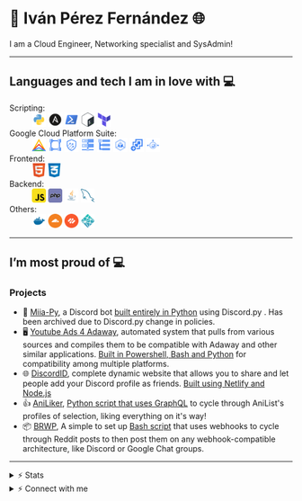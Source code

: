 # 🐍 Iván Pérez Fernández 🌐

I am a Cloud Engineer, Networking specialist and SysAdmin!

---

## Languages and tech I am in love with 💻

<dl>
    <dt>Scripting:
    <dd><a href="https://www.python.org/"><img height="25" src="db/python.svg" /></a>
        <a href="https://www.ansible.com"><img height="25" src="db/ansible.svg" /></a>
        <a href="https://docs.microsoft.com/en-us/powershell/"><img height="25" src="db/powershell.svg" /></a>
        <a href="https://www.gnu.org/software/bash/"><img height="25" src="db/bash.svg" /></a>
        <a href="https://www.terraform.io/"><img height="25" src="db/terraform.svg" /></a>
    </dd>
    </dt>
    <dt>Google Cloud Platform Suite:
    <dd><a href="https://cloud.google.com/anthos"><img height="25" src="db/anthos.svg" /></a>
        <a href="https://cloud.google.com/vpc"><img height="25" src="db/virtual_private_cloud.svg" /></a>
        <a href="https://cloud.google.com/armor"><img height="25" src="db/cloud_armor.svg" /></a>
        <a href="https://cloud.google.com/dns"><img height="25" src="db/cloud_dns.svg" /></a>
        <a href="https://cloud.google.com/logging"><img height="25" src="db/cloud_logging.svg" /></a>
        <a href="https://cloud.google.com/kubernetes-engine"><img height="25" src="db/google_kubernetes_engine.svg" /></a>
        <a href="https://cloud.google.com/vmware-engine"><img height="25" src="db/vmware_engine.svg" /></a>
        <a href="https://cloud.google.com/appengine"><img height="25" src="db/app_engine.svg" /></a>
    </dd>
    </dt>
    <dt>Frontend:
    <dd><a href="https://developer.mozilla.org/en-US/docs/Web/Guide/HTML/HTML5"><img height="25" src="db/html.svg" /></a>
        <a href="https://developer.mozilla.org/en-US/docs/Web/CSS"><img height="25" src="db/css.svg" /></a></dd>
    </dt>
    <dt>Backend:
    <dd><a href="https://www.javascript.com"><img height="25" src="db/js.svg" /></a>
        <a href="https://www.php.net/"><img height="25" src="db/php.svg" /></a>
        <a href="https://www.java.com/"><img height="25" src="db/java.svg" /></a>
        <a href="https://developer.mozilla.org/en-US/docs/Glossary/SQL"><img height="25" src="db/sql.svg" /></a></dd>
    </dt>
    <dt>Others:
    <dd><a href="https://www.docker.com/"><img height="25" src="db/docker.svg" /></a>
        <a href="https://www.cloudflare.com/"><img height="25" src="db/cloudflare.svg" /></a>
        <a href="https://www.paloaltonetworks.com/"><img height="25" src="db/palo_alto_networks.svg" /></a>
        <a href="https://www.netlify.com/"><img height="25" src="db/netlify.svg" /></a>
    </dd>
    </dt>
</dl>


---

## I’m most proud of 💻

### Projects

- 🐍 [Miia-Py](https://github.com/taichikuji/Miia-Py), a Discord bot <u>built entirely in Python</u> using Discord.py . Has been archived due to Discord.py change in policies.
- 🖥️ [Youtube Ads 4 Adaway](https://github.com/taichikuji/youtube-ads-4-adaway), automated system that pulls from various sources and compiles them to be compatible with Adaway and other similar applications. <u>Built in Powershell, Bash and Python</u> for compatibility among multiple platforms.
- 🌐 [DiscordID](https://github.com/taichikuji/discordid), complete dynamic website that allows you to share and let people add your Discord profile as friends. <u>Built using Netlify and Node.js</u>
- 👍 [AniLiker](https://github.com/taichikuji/AniLiker), <u>Python script that uses GraphQL</u> to cycle through AniList's profiles of selection, liking everything on it's way!
- 📦 [BRWP](https://github.com/taichikuji/BRWP), A simple to set up <u>Bash script</u> that uses webhooks to cycle through Reddit posts to then post them on any webhook-compatible architecture, like Discord or Google Chat groups.

---

<details>
    <summary>⚡ Stats</summary>

[![Taichi Stats](https://github-readme-stats.vercel.app/api?username=Taichikuji&&show_svgns=true)](https://github.com/taichikuji)

[![Taichi Top Langs](https://github-readme-stats.vercel.app/api/top-langs/?username=taichikuji&layout=compact)](https://github.com/taichikuji)

</details>

<details>
    <summary>⚡ Connect with me</summary>

[![Linkedin](https://img.shields.io/badge/linkedin-%230077B5.svg?&style=for-the-badge&logo=linkedin&logoColor=white)](https://www.linkedin.com/in/iperezfernandez/)
[![Discord](https://img.shields.io/badge/discord-%237289DA.svg?&style=for-the-badge&logo=discord&logoColor=white)](https://discordid.netlify.app/discord)
[![Twitter](https://img.shields.io/badge/youtube-%23FF0000.svg?&style=for-the-badge&logo=youtube&logoColor=white)](https://youtube.com/@Taichums)
[![Reddit](https://img.shields.io/badge/reddit-%23FF4500.svg?&style=for-the-badge&logo=reddit&logoColor=white)](https://www.reddit.com/user/taichikuji)

</details>

